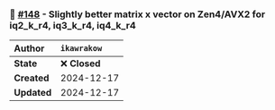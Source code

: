 ### 🔀 [#148](https://github.com/ikawrakow/ik_llama.cpp/pull/148) - Slightly better matrix x vector on Zen4/AVX2 for iq2_k_r4, iq3_k_r4, iq4_k_r4

| **Author** | `ikawrakow` |
| :--- | :--- |
| **State** | ❌ **Closed** |
| **Created** | 2024-12-17 |
| **Updated** | 2024-12-17 |